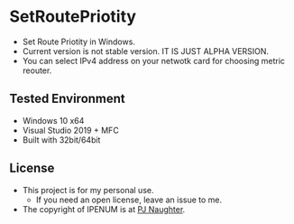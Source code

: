 # SetRoutePriotity

- Set Route Priotity in Windows.
- Current version is not stable version. IT IS JUST ALPHA VERSION.
- You can select IPv4 address on your netwotk card for choosing metric reouter.

## Tested Environment

- Windows 10 x64
- Visual Studio 2019 + MFC
- Built with 32bit/64bit

## License

- This project is for my personal use.
	- If you need an open license, leave an issue to me.
- The copyright of IPENUM is at [PJ Naughter](http://www.naughter.com).
